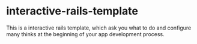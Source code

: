 interactive-rails-template
==========================

This is a interactive rails template, which ask you what to do and configure many thinks at the beginning of your app development process.
